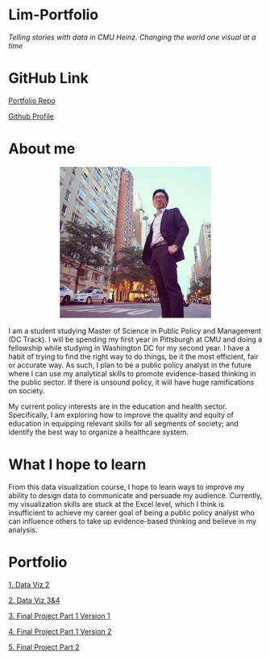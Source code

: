 # Lim-Portfolio
*Telling stories with data in CMU Heinz. Changing the world one visual at a time* 

# GitHub Link
[Portfolio Repo](https://github.com/YangLe-L/Lim-Portfolio)

[Github Profile](https://github.com/YangLe-L)

# About me
<p align="center"> 
  <img src="https://raw.githubusercontent.com/YangLe-L/Lim-Portfolio/master/Yang%20Le%20photo.jpg" width= "300">
  </p>

I am a student studying Master of Science in Public Policy and Management (DC Track). I will be spending my first year in Pittsburgh at CMU and doing a fellowship while studying in Washington DC for my second year. I have a habit of trying to find the right way to do things, be it the most efficient, fair or accurate way. As such, I plan to be a public policy analyst in the future where I can use my analytical skills to promote evidence-based thinking in the public sector. If there is unsound policy, it will have huge ramifications on society. 

My current policy interests are in the education and health sector. Specifically, I am exploring how to improve the quality and equity of education in equipping relevant skills for all segments of society; and identify the best way to organize a healthcare system.          

# What I hope to learn 
From this data visualization course, I hope to learn ways to improve my ability to design data to communicate and persuade my audience. Currently, my visualization skills are stuck at the Excel level, which I think is insufficient to achieve my career goal of being a public policy analyst who can influence others to take up evidence-based thinking and believe in my analysis.   

# Portfolio
[1. Data Viz 2](/Dataviz2.md)

[2. Data Viz 3&4](/Dataviz3&4.md)

[3. Final Project Part 1 Version 1](/FinalProjectPart1_V1.md)

[4. Final Project Part 1 Version 2](/FinalProjectPart1_V2.md)

[5. Final Project Part 2](/FinalProjectPart2.md)
